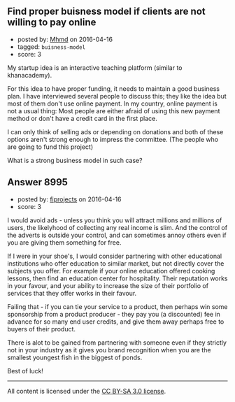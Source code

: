## Find proper buisness model if clients are not willing to pay online

- posted by: [Mhmd](https://stackexchange.com/users/2536013/mhmd) on 2016-04-16
- tagged: `buisness-model`
- score: 3

<p>My startup idea is an interactive teaching platform (similar to khanacademy).</p>

<p>For this idea to have proper funding, it needs to maintain a good business plan. I have interviewed several people to discuss this; they like the idea but most of them don't use online payment. In my country, online payment is not a usual thing: Most people are either afraid of using this new payment method or don't have a credit card in the first place.</p>

<p>I can only think of selling ads or depending on donations and both of these options aren't strong enough to impress the committee. (The people who are going to fund this project)</p>

<p>What is a strong business model in such case? </p>



## Answer 8995

- posted by: [fiprojects](https://stackexchange.com/users/5370155/fiprojects) on 2016-04-16
- score: 3

<p>I would avoid ads - unless you think you will attract millions and millions of users, the likelyhood of collecting any real income is slim. And the control of the adverts is outside your control, and can sometimes annoy others even if you are giving them something for free.</p>

<p>If I were in your shoe's, I would consider partnering with other educational institutions who offer education to similar market, but not directly cover the subjects you offer.  For example if your online education offered cooking lessons, then find an education center for hospitality.  Their reputation works in your favour, and your ability to increase the size of their portfolio of services that they offer works in their favour. </p>

<p>Failing that - if you can tie your service to a product, then perhaps win some sponsorship from a product producer - they pay you (a discounted) fee in advance for so many end user credits, and give them away perhaps free to buyers of their product.</p>

<p>There is alot to be gained from partnering with someone even if they strictly not in your industry as it gives you brand recognition when you are the smallest youngest fish in the biggest of ponds.</p>

<p>Best of luck!</p>




---

All content is licensed under the [CC BY-SA 3.0 license](https://creativecommons.org/licenses/by-sa/3.0/).
